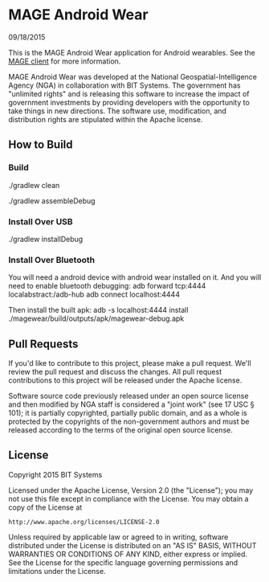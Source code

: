 # MAGE Android Wear

09/18/2015

This is the MAGE Android Wear application for Android wearables. See the [MAGE client](https://github.com/ngageoint/mage-android) for more information.

MAGE Android Wear was developed at the National Geospatial-Intelligence Agency (NGA) in collaboration with BIT Systems. The government has "unlimited rights" and is releasing this software to increase the impact of government investments by providing developers with the opportunity to take things in new directions. The software use, modification, and distribution rights are stipulated within the Apache license.

## How to Build

### Build

./gradlew clean

./gradlew assembleDebug

### Install Over USB

./gradlew installDebug

### Install Over Bluetooth

You will need a android device with android wear installed on it.  And you will need to enable bluetooth debugging:
adb forward tcp:4444 localabstract:/adb-hub
adb connect localhost:4444

Then install the built apk:
adb -s localhost:4444 install ./magewear/build/outputs/apk/magewear-debug.apk

## Pull Requests

If you'd like to contribute to this project, please make a pull request. We'll review the pull request and discuss the changes. All pull request contributions to this project will be released under the Apache license.

Software source code previously released under an open source license and then modified by NGA staff is considered a "joint work" (see 17 USC § 101); it is partially copyrighted, partially public domain, and as a whole is protected by the copyrights of the non-government authors and must be released according to the terms of the original open source license.

## License

Copyright 2015 BIT Systems

Licensed under the Apache License, Version 2.0 (the "License");
you may not use this file except in compliance with the License.
You may obtain a copy of the License at

    http://www.apache.org/licenses/LICENSE-2.0

Unless required by applicable law or agreed to in writing, software
distributed under the License is distributed on an "AS IS" BASIS,
WITHOUT WARRANTIES OR CONDITIONS OF ANY KIND, either express or implied.
See the License for the specific language governing permissions and
limitations under the License.
